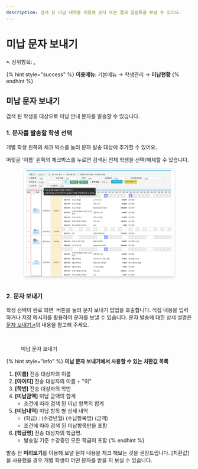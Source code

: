 ```yaml
---
description: 검색 된 미납 내역을 이용해 문자 또는 결제 알림톡을 보낼 수 있어요.
---
```


# 미납 문자 보내기

↖ 상위항목: [.](./ "mention")

{% hint style="success" %}
**이용메뉴**: 기본메뉴 → 학생관리 → **미납현황**
{% endhint %}

## 미납 문자 보내기

검색 된 학생을 대상으로 미납 안내 문자를 발송할 수 있습니다.

### 1. 문자를 발송할 학생 선택

개별 학생 왼쪽의 체크 박스를 눌러 문자 발송 대상에 추가할 수 있어요.

머릿글 '이름' 왼쪽의 체크박스를 누르면 검색된 전체 학생을 선택/해제할 수 있습니다.

<figure><img src="../../.gitbook/assets/image (1) (1) (1) (1) (1) (1) (1) (1) (1).png" alt=""><figcaption></figcaption></figure>

### 2. 문자 보내기

학생 선택이 완료 되면 <img src="../../.gitbook/assets/btn_선택학생SMS.png" alt="" data-size="line"> 버튼을 눌러 문자 보내기 팝업을 호출합니다. 직접 내용을 입력하거나 저장 메시지를 활용하여 문자를 보낼 수 있습니다. 문자 발송에 대한 상세 설명은 [문자 보내기↗](broken-reference)의 내용을 참고해 주세요.

<figure><img src="../../.gitbook/assets/미납문자보내기_2.png" alt=""><figcaption><p>미납 문자 보내기</p></figcaption></figure>

{% hint style="info" %}
**미납 문자 보내기에서 사용할 수 있는 치환값 목록**

1. **\[이름]** 전송 대상자의 이름
2. **\[아이디]** 전송 대상자의 이름 + "이"
3. **\[학번]** 전송 대상자의 학번
4. **\[미납금액]** 미납 금액의 합계
   * 조건에 따라 검색 된 미납 항목의 합계
5. **\[미납내역]** 미납 항목 별 상세 내역
   * (학급) : (수강년월) (수납항목명) (금액)&#x20;
   * 조건에 따라 검색 된 미납항목만을 포함
6. **\[학급명]** 전송 대상자의 학급명.&#x20;
   * 발송일 기준 수강중인 모든 학급이 포함
{% endhint %}

발송 전 **미리보기**를 이용해 보낼 문자 내용을 체크 해보는 것을 권장드립니다. \[치환값]을 사용했을 경우 개별 학생이 어떤 문자를 받을 지 보실 수 있습니다.

<figure><img src="../../.gitbook/assets/미납문자보내기_3.png" alt=""><figcaption></figcaption></figure>
